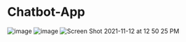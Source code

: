 # Chatbot-App

![image](https://user-images.githubusercontent.com/72265885/141533294-599e8c69-b06e-448f-aea0-aa7080050529.png)
![image](https://user-images.githubusercontent.com/72265885/141533302-e798c61b-e7fb-463b-99e2-f56af45b0178.png)
![Screen Shot 2021-11-12 at 12 50 25 PM](https://user-images.githubusercontent.com/72265885/141533543-723cab76-ea75-426f-9996-5dbca1cd308e.png)
